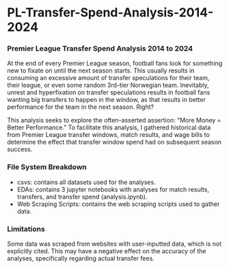 # PL-Transfer-Spend-Analysis-2014-2024
### Premier League Transfer Spend Analysis 2014 to 2024

At the end of every Premier League season, football fans look for something new to fixate on until the next season starts. This usually results in consuming an excessive amount of transfer speculations for their team, their league, or even some random 3rd-tier Norwegian team. Inevitably, unrest and hyperfixation on transfer speculations results in football fans wanting big transfers to happen in the window, as that results in better performance for the team in the next season. Right?

This analysis seeks to explore the often-asserted assertion: "More Money = Better Performance." To facilitate this analysis, I gathered historical data from Premier League transfer windows, match results, and wage bills to determine the effect that transfer window spend had on subsequent season success.

### File System Breakdown
- csvs: contains all datasets used for the analyses.
- EDAs: contains 3 jupyter notebooks with analyses for match results, transfers, and transfer spend (analysis.ipynb).
- Web Scraping Scripts: contains the web scraping scripts used to gather data.

### Limitations
Some data was scraped from websites with user-inputted data, which is not explicitly cited. This may have a negative effect on the accuracy of the analyses, specifically regarding actual transfer fees.
